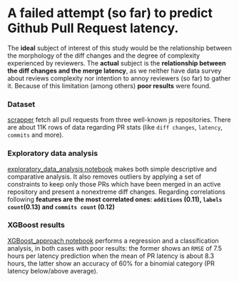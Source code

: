 # A failed attempt (so far) to predict Github Pull Request latency. 
The **ideal** subject of interest of this study would be the relationship between the morphology of the diff changes and the degree of complexity experienced by reviewers. The **actual** subject is the **relationship between the diff changes and the merge latency**, as we neither have data survey about reviews complexity nor intention to annoy reviewers (so far) to gather it. Because of this limitation (among others) **poor results** were found. 

### Dataset
[scrapper](scrapper.py) fetch all pull requests from three well-known js repositories. There are about 11K rows of data regarding PR stats (like `diff changes`,  `latency`,  `commits` and more).

### Exploratory data analysis
[exploratory_data_analysis notebook](exploratory_data_analysis.ipynb) makes both simple descriptive and comparative analysis. It also removes outliers by applying a set of constraints to keep only those PRs which have been merged in an active repository and present a nonextreme diff changes. Regarding correlations following **features are the most correlated ones: `additions` (0.11), `labels count`(0.13) and `commits count` (0.12)**
    
### XGBoost results
[XGBoost_approach notebook](XGBoost_approach.ipynb) performs a regression and a classification analysis, in both cases with poor results: the former shows an `RMSE` of 7.5 hours per latency prediction when the mean of PR latency is about 8.3 hours, the latter show an accuracy of 60% for a binomial category (PR latency below/above average).